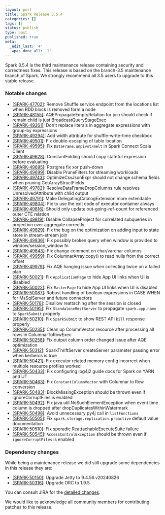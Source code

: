 ```yaml
---
layout: post
title: Spark Release 3.5.4
categories: []
tags: []
status: publish
type: post
published: true
meta:
  _edit_last: '4'
  _wpas_done_all: '1'
---
```


Spark 3.5.4 is the third maintenance release containing security and correctness fixes. This release is based on the branch-3.5 maintenance branch of Spark. We strongly recommend all 3.5 users to upgrade to this stable release.

### Notable changes

- [[SPARK-47702]](https://issues.apache.org/jira/browse/SPARK-47702): Remove Shuffle service endpoint from the locations list when RDD block is removed form a node
- [[SPARK-48155]](https://issues.apache.org/jira/browse/SPARK-48155): AQEPropagateEmptyRelation for join should check if remain child is just BroadcastQueryStageExec
- [[SPARK-49261]](https://issues.apache.org/jira/browse/SPARK-49261): Don't replace literals in aggregate expressions with group-by expressions
- [[SPARK-49294]](https://issues.apache.org/jira/browse/SPARK-49294): Add width attribute for shuffle-write-time checkbox
- [[SPARK-49501]](https://issues.apache.org/jira/browse/SPARK-49501): Fix double-escaping of table location
- [[SPARK-49595]](https://issues.apache.org/jira/browse/SPARK-49595): Fix `DataFrame.unpivot/melt` in Spark Connect Scala Client
- [[SPARK-49628]](https://issues.apache.org/jira/browse/SPARK-49628): ConstantFolding should copy stateful expression before evaluating
- [[SPARK-49695]](https://issues.apache.org/jira/browse/SPARK-49695): Postgres fix xor push-down
- [[SPARK-49699]](https://issues.apache.org/jira/browse/SPARK-49699): Disable PruneFilters for streaming workloads
- [[SPARK-49743]](https://issues.apache.org/jira/browse/SPARK-49743): OptimizeCsvJsonExpr should not change schema fields when pruning GetArrayStructFields
- [[SPARK-49782]](https://issues.apache.org/jira/browse/SPARK-49782): ResolveDataFrameDropColumns rule resolves UnresolvedAttribute with child output
- [[SPARK-49791]](https://issues.apache.org/jira/browse/SPARK-49791): Make DelegatingCatalogExtension more extendable
- [[SPARK-49804]](https://issues.apache.org/jira/browse/SPARK-49804): Fix to use the exit code of executor container always
- [[SPARK-49816]](https://issues.apache.org/jira/browse/SPARK-49816): Should only update out-going-ref-count for referenced outer CTE relation
- [[SPARK-49819]](https://issues.apache.org/jira/browse/SPARK-49819): Disable CollapseProject for correlated subqueries in projection over aggregate correctly
- [[SPARK-49829]](https://issues.apache.org/jira/browse/SPARK-49829): Fix the bug on the optimization on adding input to state store in stream-stream join
- [[SPARK-49836]](https://issues.apache.org/jira/browse/SPARK-49836): Fix possibly broken query when window is provided to window/session_window fn
- [[SPARK-49843]](https://issues.apache.org/jira/browse/SPARK-49843): Fix change comment on char/varchar columns
- [[SPARK-49959]](https://issues.apache.org/jira/browse/SPARK-49959): Fix ColumnarArray.copy() to read nulls from the correct offset
- [[SPARK-49979]](https://issues.apache.org/jira/browse/SPARK-49979): Fix AQE hanging issue when collecting twice on a failed plan
- [[SPARK-50021]](https://issues.apache.org/jira/browse/SPARK-50021): Fix `ApplicationPage` to hide App UI links when UI is disabled
- [[SPARK-50022]](https://issues.apache.org/jira/browse/SPARK-50022): Fix `MasterPage` to hide App UI links when UI is disabled
- [[SPARK-50087]](https://issues.apache.org/jira/browse/SPARK-50087): Robust handling of boolean expressions in CASE WHEN for MsSqlServer and future connectors
- [[SPARK-50176]](https://issues.apache.org/jira/browse/SPARK-50176): Disallow reattaching after the session is closed
- [[SPARK-50195]](https://issues.apache.org/jira/browse/SPARK-50195): Fix `StandaloneRestServer` to propagate `spark.app.name` to `SparkSubmit` properly
- [[SPARK-50210]](https://issues.apache.org/jira/browse/SPARK-50210): Fix `SparkSubmit` to show REST API `kill` response properly
- [[SPARK-50235]](https://issues.apache.org/jira/browse/SPARK-50235): Clean up ColumnVector resource after processing all rows in ColumnarToRowExec
- [[SPARK-50258]](https://issues.apache.org/jira/browse/SPARK-50258): Fix output column order changed issue after AQE optimization
- [[SPARK-50312]](https://issues.apache.org/jira/browse/SPARK-50312): SparkThriftServer createServer parameter passing error when kerberos is true
- [[SPARK-50421]](https://issues.apache.org/jira/browse/SPARK-50421): Fix executor related memory config incorrect when multiple resource profiles worked
- [[SPARK-50433]](https://issues.apache.org/jira/browse/SPARK-50433): Fix configuring log4j2 guide docs for Spark on YARN and UT
- [[SPARK-50463]](https://issues.apache.org/jira/browse/SPARK-50463): Fix `ConstantColumnVector` with Columnar to Row conversion
- [[SPARK-50483]](https://issues.apache.org/jira/browse/SPARK-50483): BlockMissingException should be thrown even if ignoreCorruptFiles is enabled
- [[SPARK-50492]](https://issues.apache.org/jira/browse/SPARK-50492): Fix java.util.NoSuchElementException when event time column is dropped after dropDuplicatesWithinWatermark
- [[SPARK-50498]](https://issues.apache.org/jira/browse/SPARK-50498): Avoid unnecessary py4j call in `listFunctions`
- [[SPARK-50505]](https://issues.apache.org/jira/browse/SPARK-50505): Fix `spark.storage.replication.proactive` default value documentation
- [[SPARK-50510]](https://issues.apache.org/jira/browse/SPARK-50510): Fix sporadic ReattachableExecuteSuite failure
- [[SPARK-50545]](https://issues.apache.org/jira/browse/SPARK-50545): `AccessControlException` should be thrown even if `ignoreCorruptFiles` is enabled

### Dependency changes
While being a maintenance release we did still upgrade some dependencies in this release they are:
- [[SPARK-50150]](https://issues.apache.org/jira/browse/SPARK-50150): Upgrade Jetty to 9.4.56.v20240826
- [[SPARK-50316]](https://issues.apache.org/jira/browse/SPARK-50316): Upgrade ORC to 1.9.5

You can consult JIRA for the [detailed changes](https://s.apache.org/spark-3.5.4).

We would like to acknowledge all community members for contributing patches to this release.
